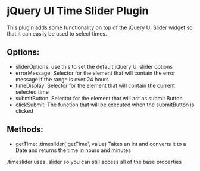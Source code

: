 # jQuery UI Time Slider Plugin

This plugin adds some functionality on top of the jQuery UI Slider widget so that it can easily be used to select times.


## Options:

  * sliderOptions: use this to set the default jQuery UI slider options
  * errorMessage: Selector for the element that will contain the error message if the range is over 24 hours
  * timeDisplay: Selector for the element that will contain the current selected time
  * submitButton: Selector for the element that will act as submit Button
  * clickSubmit: The function that will be executed when the submitButton is clicked


## Methods:

  * getTime: .timeslider('getTime', value) Takes an int and converts it to a Date and returns the time in hours and minutes


.timeslider uses .slider so you can still access all of the base properties
